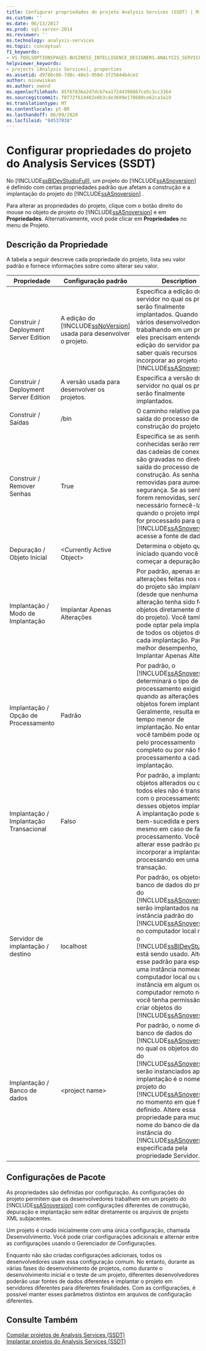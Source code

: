 ```yaml
---
title: Configurar propriedades do projeto Analysis Services (SSDT) | Microsoft Docs
ms.custom: ''
ms.date: 06/13/2017
ms.prod: sql-server-2014
ms.reviewer: ''
ms.technology: analysis-services
ms.topic: conceptual
f1_keywords:
- VS.TOOLSOPTIONSPAGES.BUSINESS_INTELLIGENCE_DESIGNERS.ANALYSIS_SERVICES_DESIGNERS.GENERAL
helpviewer_keywords:
- projects [Analysis Services], properties
ms.assetid: d9786c66-7d8c-48e3-950d-3f25044b4ce2
author: minewiskan
ms.author: owend
ms.openlocfilehash: 85f67836e2d7dcb7ea17244398867ce5c3cc3364
ms.sourcegitcommit: f0772f614482e0b3cde3609e178689ce62ca3a19
ms.translationtype: MT
ms.contentlocale: pt-BR
ms.lasthandoff: 06/09/2020
ms.locfileid: "84537038"
---
```

# <a name="configure-analysis-services-project-properties-ssdt"></a>Configurar propriedades do projeto do Analysis Services (SSDT)
  No [!INCLUDE[ssBIDevStudioFull](../../includes/ssbidevstudiofull-md.md)], um projeto do [!INCLUDE[ssASnoversion](../../includes/ssasnoversion-md.md)] é definido com certas propriedades padrão que afetam a construção e a implantação do projeto do [!INCLUDE[ssASnoversion](../../includes/ssasnoversion-md.md)] .  
  
 Para alterar as propriedades do projeto, clique com o botão direito do mouse no objeto de projeto do [!INCLUDE[ssASnoversion](../../includes/ssasnoversion-md.md)] e em **Propriedades**. Alternativamente, você pode clicar em **Propriedades** no menu de Projeto.  
  
## <a name="property-description"></a>Descrição da Propriedade  
 A tabela a seguir descreve cada propriedade do projeto, lista seu valor padrão e fornece informações sobre como alterar seu valor.  
  
|Propriedade|Configuração padrão|Description|  
|--------------|---------------------|-----------------|  
|Construir / Deployment Server Edition|A edição do [!INCLUDE[ssNoVersion](../../includes/ssnoversion-md.md)] usada para desenvolver o projeto.|Especifica a edição do servidor no qual os projetos serão finalmente implantados. Quando houver vários desenvolvedores trabalhando em um projeto, eles precisam entender a edição do servidor para saber quais recursos incorporar ao projeto do [!INCLUDE[ssASnoversion](../../includes/ssasnoversion-md.md)] .|  
|Construir / Deployment Server Edition|A versão usada para desenvolver os projetos.|Especifica a versão do servidor no qual os projetos serão finalmente implantados.|  
|Construir / Saídas|/bin|O caminho relativo para a saída do processo de construção do projeto.|  
|Construir / Remover Senhas|True|Especifica se as senhas conhecidas serão removidas das cadeias de conexão que são gravadas no diretório de saída do processo de construção. As senhas são removidas para aumentar a segurança. Se as senhas forem removidas, será necessário fornecê-las quando o projeto implantado for processado para que o [!INCLUDE[ssASnoversion](../../includes/ssasnoversion-md.md)] acesse a fonte de dados.|  
|Depuração / Objeto Inicial|\<Currently Active Object>|Determina o objeto que será iniciado quando você começar a depuração.|  
|Implantação / Modo de Implantação|Implantar Apenas Alterações|Por padrão, apenas as alterações feitas nos objetos do projeto são implantadas (desde que nenhuma outra alteração tenha sido feita nos objetos diretamente de fora do projeto). Você também pode optar pela implantação de todos os objetos durante cada implantação. Para um melhor desempenho, use Implantar Apenas Alterações.|  
|Implantação / Opção de Processamento|Padrão|Por padrão, o [!INCLUDE[ssASnoversion](../../includes/ssasnoversion-md.md)] determinará o tipo de processamento exigido quando as alterações a objetos forem implantadas. Geralmente, resulta em tempo menor de implantação. No entanto, você também pode optar pelo processamento completo ou por não fazer o processamento a cada implantação.|  
|Implantação / Implantação Transacional|Falso|Por padrão, a implantação de objetos alterados ou de todos eles não é transacional com o processamento desses objetos implantados. A implantação pode ser bem-sucedida e persistir mesmo em caso de falha do processamento. Você pode alterar esse padrão para incorporar a implantação e o processando em uma única transação.|  
|Servidor de implantação / destino|localhost|Por padrão, os objetos de banco de dados do projeto do [!INCLUDE[ssASnoversion](../../includes/ssasnoversion-md.md)] serão implantados na instância padrão do [!INCLUDE[ssASnoversion](../../includes/ssasnoversion-md.md)] no computador local no qual o [!INCLUDE[ssBIDevStudioFull](../../includes/ssbidevstudiofull-md.md)] está sendo usado. Altere esse padrão para especificar uma instância nomeada no computador local ou uma instância em algum outro computador remoto no qual você tenha permissão para criar objetos do [!INCLUDE[ssASnoversion](../../includes/ssasnoversion-md.md)] .|  
|Implantação / Banco de dados|\<project name>|Por padrão, o nome do banco de dados do [!INCLUDE[ssASnoversion](../../includes/ssasnoversion-md.md)] no qual os objetos do projeto do [!INCLUDE[ssASnoversion](../../includes/ssasnoversion-md.md)] serão instanciados após a implantação é o nome do projeto do [!INCLUDE[ssASnoversion](../../includes/ssasnoversion-md.md)] no momento em que foi definido. Altere essa propriedade para mudar o nome do banco de dados na instância do [!INCLUDE[ssASnoversion](../../includes/ssasnoversion-md.md)] especificada pela propriedade Servidor.|  
  
## <a name="property-configurations"></a>Configurações de Pacote  
 As propriedades são definidas por configuração. As configurações do projeto permitem que os desenvolvedores trabalhem em um projeto do [!INCLUDE[ssASnoversion](../../includes/ssasnoversion-md.md)] com configurações diferentes de construção, depuração e implantação sem editar diretamente os arquivos de projeto XML subjacentes.  
  
 Um projeto é criado inicialmente com uma única configuração, chamada Desenvolvimento. Você pode criar configurações adicionais e alternar entre as configurações usando o Gerenciador de Configurações.  
  
 Enquanto não são criadas configurações adicionais, todos os desenvolvedores usam essa configuração comum. No entanto, durante as várias fases do desenvolvimento de projetos, como durante o desenvolvimento inicial e o teste de um projeto, diferentes desenvolvedores poderão usar fontes de dados diferentes e implantar o projeto em servidores diferentes para diferentes finalidades. Com as configurações, é possível manter esses parâmetros distintos em arquivos de configuração diferentes.  
  
## <a name="see-also"></a>Consulte Também  
 [Compilar projetos de Analysis Services &#40;SSDT&#41;](build-analysis-services-projects-ssdt.md)   
 [Implantar projetos do Analysis Services &#40;SSDT&#41;](deploy-analysis-services-projects-ssdt.md)  
  
  
